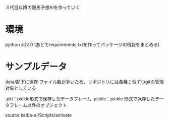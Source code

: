 ３代目以降の競馬予想AIを作っていく

# 環境
python 3.12.0
(あとでrequirements.txtを作ってパッケージの情報をまとめる)

# サンプルデータ
data/配下に保存
ファイル数が多いため、リポジトリには各種１個ずつgitの管理対象としている

.pkl：pickle形式で保存したデータフレーム
.pickle：pickle 形式で保存したデータフレーム以外のオブジェクト

source keiba-ai/Scripts/activate
